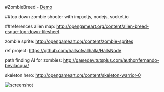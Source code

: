 #ZombieBreed - [Demo](http://viperfx.github.io)

##top down zombie shooter with impactjs, nodejs, socket.io

##references
alien map: http://opengameart.org/content/alien-breed-esque-top-down-tilesheet

zombie sprite: http://opengameart.org/content/zombie-sprites

ref project: https://github.com/hallsofvallhalla/HallsNode

path finding AI for zombies: http://gamedev.tutsplus.com/author/fernando-bevilacqua/

skeleton hero: http://opengameart.org/content/skeleton-warrior-0

![screenshot](http://cl.ly/image/0C2n3j2s3640/Screen%20Shot%202013-07-06%20at%2018.35.04.png)
